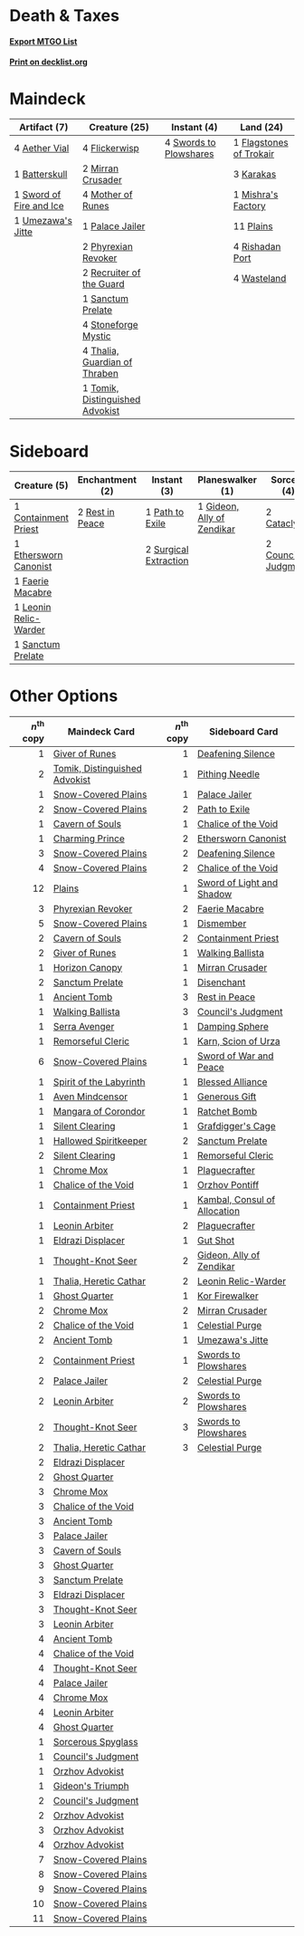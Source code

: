 # Death & Taxes

#### [Export MTGO List](../collection/Death%20&%20Taxes/Death%20&%20Taxes.txt)
#### [Print on decklist.org](http://decklist.org/?deckmain=4%09Aether%20Vial%0A1%09Batterskull%0A1%09Flagstones%20of%20Trokair%0A4%09Flickerwisp%0A3%09Karakas%0A2%09Mirran%20Crusader%0A1%09Mishra's%20Factory%0A4%09Mother%20of%20Runes%0A1%09Palace%20Jailer%0A2%09Phyrexian%20Revoker%0A11%09Plains%0A2%09Recruiter%20of%20the%20Guard%0A4%09Rishadan%20Port%0A1%09Sanctum%20Prelate%0A4%09Stoneforge%20Mystic%0A1%09Sword%20of%20Fire%20and%20Ice%0A4%09Swords%20to%20Plowshares%0A4%09Thalia,%20Guardian%20of%20Thraben%0A1%09Tomik,%20Distinguished%20Advokist%0A1%09Umezawa's%20Jitte%0A4%09Wasteland&deckside=2%09Cataclysm%0A1%09Containment%20Priest%0A2%09Council's%20Judgment%0A1%09Ethersworn%20Canonist%0A1%09Faerie%20Macabre%0A1%09Gideon,%20Ally%20of%20Zendikar%0A1%09Leonin%20Relic-Warder%0A1%09Path%20to%20Exile%0A2%09Rest%20in%20Peace%0A1%09Sanctum%20Prelate%0A2%09Surgical%20Extraction)
# Maindeck

|                                          Artifact (7)                                           |                                              Creature (25)                                               |                                         Instant (4)                                          |                                            Land (24)                                             |
|-------------------------------------------------------------------------------------------------|----------------------------------------------------------------------------------------------------------|----------------------------------------------------------------------------------------------|--------------------------------------------------------------------------------------------------|
|4 [Aether Vial](http://gatherer.wizards.com/Pages/Card/Details.aspx?multiverseid=48146)          |4 [Flickerwisp](http://gatherer.wizards.com/Pages/Card/Details.aspx?multiverseid=376338)                  |4 [Swords to Plowshares](http://gatherer.wizards.com/Pages/Card/Details.aspx?multiverseid=869)|1 [Flagstones of Trokair](http://gatherer.wizards.com/Pages/Card/Details.aspx?multiverseid=116733)|
|1 [Batterskull](http://gatherer.wizards.com/Pages/Card/Details.aspx?multiverseid=233055)         |2 [Mirran Crusader](http://gatherer.wizards.com/Pages/Card/Details.aspx?multiverseid=213802)              |                                                                                              |3 [Karakas](http://gatherer.wizards.com/Pages/Card/Details.aspx?multiverseid=413782)              |
|1 [Sword of Fire and Ice](http://gatherer.wizards.com/Pages/Card/Details.aspx?multiverseid=46429)|4 [Mother of Runes](http://gatherer.wizards.com/Pages/Card/Details.aspx?multiverseid=430236)              |                                                                                              |1 [Mishra's Factory](http://gatherer.wizards.com/Pages/Card/Details.aspx?multiverseid=2387)       |
|1 [Umezawa's Jitte](http://gatherer.wizards.com/Pages/Card/Details.aspx?multiverseid=81979)      |1 [Palace Jailer](http://gatherer.wizards.com/Pages/Card/Details.aspx?multiverseid=416775)                |                                                                                              |11 [Plains](http://gatherer.wizards.com/Pages/Card/Details.aspx?multiverseid=439856)              |
|                                                                                                 |2 [Phyrexian Revoker](http://gatherer.wizards.com/Pages/Card/Details.aspx?multiverseid=383343)            |                                                                                              |4 [Rishadan Port](http://gatherer.wizards.com/Pages/Card/Details.aspx?multiverseid=442235)        |
|                                                                                                 |2 [Recruiter of the Guard](http://gatherer.wizards.com/Pages/Card/Details.aspx?multiverseid=416779)       |                                                                                              |4 [Wasteland](http://gatherer.wizards.com/Pages/Card/Details.aspx?multiverseid=413790)            |
|                                                                                                 |1 [Sanctum Prelate](http://gatherer.wizards.com/Pages/Card/Details.aspx?multiverseid=416780)              |                                                                                              |                                                                                                  |
|                                                                                                 |4 [Stoneforge Mystic](http://gatherer.wizards.com/Pages/Card/Details.aspx?multiverseid=198383)            |                                                                                              |                                                                                                  |
|                                                                                                 |4 [Thalia, Guardian of Thraben](http://gatherer.wizards.com/Pages/Card/Details.aspx?multiverseid=442025)  |                                                                                              |                                                                                                  |
|                                                                                                 |1 [Tomik, Distinguished Advokist](http://gatherer.wizards.com/Pages/Card/Details.aspx?multiverseid=460961)|                                                                                              |                                                                                                  |


# Sideboard

|                                          Creature (5)                                          |                                     Enchantment (2)                                      |                                          Instant (3)                                           |                                          Planeswalker (1)                                           |                                          Sorcery (4)                                          |
|------------------------------------------------------------------------------------------------|------------------------------------------------------------------------------------------|------------------------------------------------------------------------------------------------|-----------------------------------------------------------------------------------------------------|-----------------------------------------------------------------------------------------------|
|1 [Containment Priest](http://gatherer.wizards.com/Pages/Card/Details.aspx?multiverseid=389470) |2 [Rest in Peace](http://gatherer.wizards.com/Pages/Card/Details.aspx?multiverseid=442021)|1 [Path to Exile](http://gatherer.wizards.com/Pages/Card/Details.aspx?multiverseid=220511)      |1 [Gideon, Ally of Zendikar](http://gatherer.wizards.com/Pages/Card/Details.aspx?multiverseid=401897)|2 [Cataclysm](http://gatherer.wizards.com/Pages/Card/Details.aspx?multiverseid=6050)           |
|1 [Ethersworn Canonist](http://gatherer.wizards.com/Pages/Card/Details.aspx?multiverseid=174931)|                                                                                          |2 [Surgical Extraction](http://gatherer.wizards.com/Pages/Card/Details.aspx?multiverseid=397706)|                                                                                                     |2 [Council's Judgment](http://gatherer.wizards.com/Pages/Card/Details.aspx?multiverseid=382239)|
|1 [Faerie Macabre](http://gatherer.wizards.com/Pages/Card/Details.aspx?multiverseid=201822)     |                                                                                          |                                                                                                |                                                                                                     |                                                                                               |
|1 [Leonin Relic-Warder](http://gatherer.wizards.com/Pages/Card/Details.aspx?multiverseid=432997)|                                                                                          |                                                                                                |                                                                                                     |                                                                                               |
|1 [Sanctum Prelate](http://gatherer.wizards.com/Pages/Card/Details.aspx?multiverseid=416780)    |                                                                                          |                                                                                                |                                                                                                     |                                                                                               |


# Other Options

|*n*<sup>th</sup> copy|                                             Maindeck Card                                              |*n*<sup>th</sup> copy|                                            Sideboard Card                                             |
|--------------------:|--------------------------------------------------------------------------------------------------------|--------------------:|-------------------------------------------------------------------------------------------------------|
|                    1|[Giver of Runes](http://gatherer.wizards.com/Pages/Card/Details.aspx?multiverseid=463962)               |                    1|[Deafening Silence](http://gatherer.wizards.com/Pages/Card/Details.aspx?multiverseid=472972)           |
|                    2|[Tomik, Distinguished Advokist](http://gatherer.wizards.com/Pages/Card/Details.aspx?multiverseid=460961)|                    1|[Pithing Needle](http://gatherer.wizards.com/Pages/Card/Details.aspx?multiverseid=129526)              |
|                    1|[Snow-Covered Plains](http://gatherer.wizards.com/Pages/Card/Details.aspx?multiverseid=121267)          |                    1|[Palace Jailer](http://gatherer.wizards.com/Pages/Card/Details.aspx?multiverseid=416775)               |
|                    2|[Snow-Covered Plains](http://gatherer.wizards.com/Pages/Card/Details.aspx?multiverseid=121267)          |                    2|[Path to Exile](http://gatherer.wizards.com/Pages/Card/Details.aspx?multiverseid=220511)               |
|                    1|[Cavern of Souls](http://gatherer.wizards.com/Pages/Card/Details.aspx?multiverseid=278058)              |                    1|[Chalice of the Void](http://gatherer.wizards.com/Pages/Card/Details.aspx?multiverseid=442211)         |
|                    1|[Charming Prince](http://gatherer.wizards.com/Pages/Card/Details.aspx?multiverseid=472970)              |                    2|[Ethersworn Canonist](http://gatherer.wizards.com/Pages/Card/Details.aspx?multiverseid=174931)         |
|                    3|[Snow-Covered Plains](http://gatherer.wizards.com/Pages/Card/Details.aspx?multiverseid=121267)          |                    2|[Deafening Silence](http://gatherer.wizards.com/Pages/Card/Details.aspx?multiverseid=472972)           |
|                    4|[Snow-Covered Plains](http://gatherer.wizards.com/Pages/Card/Details.aspx?multiverseid=121267)          |                    2|[Chalice of the Void](http://gatherer.wizards.com/Pages/Card/Details.aspx?multiverseid=442211)         |
|                   12|[Plains](http://gatherer.wizards.com/Pages/Card/Details.aspx?multiverseid=439856)                       |                    1|[Sword of Light and Shadow](http://gatherer.wizards.com/Pages/Card/Details.aspx?multiverseid=47453)    |
|                    3|[Phyrexian Revoker](http://gatherer.wizards.com/Pages/Card/Details.aspx?multiverseid=383343)            |                    2|[Faerie Macabre](http://gatherer.wizards.com/Pages/Card/Details.aspx?multiverseid=201822)              |
|                    5|[Snow-Covered Plains](http://gatherer.wizards.com/Pages/Card/Details.aspx?multiverseid=121267)          |                    1|[Dismember](http://gatherer.wizards.com/Pages/Card/Details.aspx?multiverseid=382182)                   |
|                    2|[Cavern of Souls](http://gatherer.wizards.com/Pages/Card/Details.aspx?multiverseid=278058)              |                    2|[Containment Priest](http://gatherer.wizards.com/Pages/Card/Details.aspx?multiverseid=389470)          |
|                    2|[Giver of Runes](http://gatherer.wizards.com/Pages/Card/Details.aspx?multiverseid=463962)               |                    1|[Walking Ballista](http://gatherer.wizards.com/Pages/Card/Details.aspx?multiverseid=423848)            |
|                    1|[Horizon Canopy](http://gatherer.wizards.com/Pages/Card/Details.aspx?multiverseid=409571)               |                    1|[Mirran Crusader](http://gatherer.wizards.com/Pages/Card/Details.aspx?multiverseid=213802)             |
|                    2|[Sanctum Prelate](http://gatherer.wizards.com/Pages/Card/Details.aspx?multiverseid=416780)              |                    1|[Disenchant](http://gatherer.wizards.com/Pages/Card/Details.aspx?multiverseid=847)                     |
|                    1|[Ancient Tomb](http://gatherer.wizards.com/Pages/Card/Details.aspx?multiverseid=409567)                 |                    3|[Rest in Peace](http://gatherer.wizards.com/Pages/Card/Details.aspx?multiverseid=442021)               |
|                    1|[Walking Ballista](http://gatherer.wizards.com/Pages/Card/Details.aspx?multiverseid=423848)             |                    3|[Council's Judgment](http://gatherer.wizards.com/Pages/Card/Details.aspx?multiverseid=382239)          |
|                    1|[Serra Avenger](http://gatherer.wizards.com/Pages/Card/Details.aspx?multiverseid=288762)                |                    1|[Damping Sphere](http://gatherer.wizards.com/Pages/Card/Details.aspx?multiverseid=443101)              |
|                    1|[Remorseful Cleric](http://gatherer.wizards.com/Pages/Card/Details.aspx?multiverseid=447169)            |                    1|[Karn, Scion of Urza](http://gatherer.wizards.com/Pages/Card/Details.aspx?multiverseid=442889)         |
|                    6|[Snow-Covered Plains](http://gatherer.wizards.com/Pages/Card/Details.aspx?multiverseid=121267)          |                    1|[Sword of War and Peace](http://gatherer.wizards.com/Pages/Card/Details.aspx?multiverseid=425822)      |
|                    1|[Spirit of the Labyrinth](http://gatherer.wizards.com/Pages/Card/Details.aspx?multiverseid=378399)      |                    1|[Blessed Alliance](http://gatherer.wizards.com/Pages/Card/Details.aspx?multiverseid=414302)            |
|                    1|[Aven Mindcensor](http://gatherer.wizards.com/Pages/Card/Details.aspx?multiverseid=426707)              |                    1|[Generous Gift](http://gatherer.wizards.com/Pages/Card/Details.aspx?multiverseid=463960)               |
|                    1|[Mangara of Corondor](http://gatherer.wizards.com/Pages/Card/Details.aspx?multiverseid=446066)          |                    1|[Ratchet Bomb](http://gatherer.wizards.com/Pages/Card/Details.aspx?multiverseid=370623)                |
|                    1|[Silent Clearing](http://gatherer.wizards.com/Pages/Card/Details.aspx?multiverseid=464195)              |                    1|[Grafdigger's Cage](http://gatherer.wizards.com/Pages/Card/Details.aspx?multiverseid=278452)           |
|                    1|[Hallowed Spiritkeeper](http://gatherer.wizards.com/Pages/Card/Details.aspx?multiverseid=389544)        |                    2|[Sanctum Prelate](http://gatherer.wizards.com/Pages/Card/Details.aspx?multiverseid=416780)             |
|                    2|[Silent Clearing](http://gatherer.wizards.com/Pages/Card/Details.aspx?multiverseid=464195)              |                    1|[Remorseful Cleric](http://gatherer.wizards.com/Pages/Card/Details.aspx?multiverseid=447169)           |
|                    1|[Chrome Mox](http://gatherer.wizards.com/Pages/Card/Details.aspx?multiverseid=413761)                   |                    1|[Plaguecrafter](http://gatherer.wizards.com/Pages/Card/Details.aspx?multiverseid=452832)               |
|                    1|[Chalice of the Void](http://gatherer.wizards.com/Pages/Card/Details.aspx?multiverseid=442211)          |                    1|[Orzhov Pontiff](http://gatherer.wizards.com/Pages/Card/Details.aspx?multiverseid=460469)              |
|                    1|[Containment Priest](http://gatherer.wizards.com/Pages/Card/Details.aspx?multiverseid=389470)           |                    1|[Kambal, Consul of Allocation](http://gatherer.wizards.com/Pages/Card/Details.aspx?multiverseid=417756)|
|                    1|[Leonin Arbiter](http://gatherer.wizards.com/Pages/Card/Details.aspx?multiverseid=432996)               |                    2|[Plaguecrafter](http://gatherer.wizards.com/Pages/Card/Details.aspx?multiverseid=452832)               |
|                    1|[Eldrazi Displacer](http://gatherer.wizards.com/Pages/Card/Details.aspx?multiverseid=407523)            |                    1|[Gut Shot](http://gatherer.wizards.com/Pages/Card/Details.aspx?multiverseid=397673)                    |
|                    1|[Thought-Knot Seer](http://gatherer.wizards.com/Pages/Card/Details.aspx?multiverseid=407519)            |                    2|[Gideon, Ally of Zendikar](http://gatherer.wizards.com/Pages/Card/Details.aspx?multiverseid=401897)    |
|                    1|[Thalia, Heretic Cathar](http://gatherer.wizards.com/Pages/Card/Details.aspx?multiverseid=414338)       |                    2|[Leonin Relic-Warder](http://gatherer.wizards.com/Pages/Card/Details.aspx?multiverseid=432997)         |
|                    1|[Ghost Quarter](http://gatherer.wizards.com/Pages/Card/Details.aspx?multiverseid=389534)                |                    1|[Kor Firewalker](http://gatherer.wizards.com/Pages/Card/Details.aspx?multiverseid=442010)              |
|                    2|[Chrome Mox](http://gatherer.wizards.com/Pages/Card/Details.aspx?multiverseid=413761)                   |                    2|[Mirran Crusader](http://gatherer.wizards.com/Pages/Card/Details.aspx?multiverseid=213802)             |
|                    2|[Chalice of the Void](http://gatherer.wizards.com/Pages/Card/Details.aspx?multiverseid=442211)          |                    1|[Celestial Purge](http://gatherer.wizards.com/Pages/Card/Details.aspx?multiverseid=183055)             |
|                    2|[Ancient Tomb](http://gatherer.wizards.com/Pages/Card/Details.aspx?multiverseid=409567)                 |                    1|[Umezawa's Jitte](http://gatherer.wizards.com/Pages/Card/Details.aspx?multiverseid=81979)              |
|                    2|[Containment Priest](http://gatherer.wizards.com/Pages/Card/Details.aspx?multiverseid=389470)           |                    1|[Swords to Plowshares](http://gatherer.wizards.com/Pages/Card/Details.aspx?multiverseid=869)           |
|                    2|[Palace Jailer](http://gatherer.wizards.com/Pages/Card/Details.aspx?multiverseid=416775)                |                    2|[Celestial Purge](http://gatherer.wizards.com/Pages/Card/Details.aspx?multiverseid=183055)             |
|                    2|[Leonin Arbiter](http://gatherer.wizards.com/Pages/Card/Details.aspx?multiverseid=432996)               |                    2|[Swords to Plowshares](http://gatherer.wizards.com/Pages/Card/Details.aspx?multiverseid=869)           |
|                    2|[Thought-Knot Seer](http://gatherer.wizards.com/Pages/Card/Details.aspx?multiverseid=407519)            |                    3|[Swords to Plowshares](http://gatherer.wizards.com/Pages/Card/Details.aspx?multiverseid=869)           |
|                    2|[Thalia, Heretic Cathar](http://gatherer.wizards.com/Pages/Card/Details.aspx?multiverseid=414338)       |                    3|[Celestial Purge](http://gatherer.wizards.com/Pages/Card/Details.aspx?multiverseid=183055)             |
|                    2|[Eldrazi Displacer](http://gatherer.wizards.com/Pages/Card/Details.aspx?multiverseid=407523)            |                     |                                                                                                       |
|                    2|[Ghost Quarter](http://gatherer.wizards.com/Pages/Card/Details.aspx?multiverseid=389534)                |                     |                                                                                                       |
|                    3|[Chrome Mox](http://gatherer.wizards.com/Pages/Card/Details.aspx?multiverseid=413761)                   |                     |                                                                                                       |
|                    3|[Chalice of the Void](http://gatherer.wizards.com/Pages/Card/Details.aspx?multiverseid=442211)          |                     |                                                                                                       |
|                    3|[Ancient Tomb](http://gatherer.wizards.com/Pages/Card/Details.aspx?multiverseid=409567)                 |                     |                                                                                                       |
|                    3|[Palace Jailer](http://gatherer.wizards.com/Pages/Card/Details.aspx?multiverseid=416775)                |                     |                                                                                                       |
|                    3|[Cavern of Souls](http://gatherer.wizards.com/Pages/Card/Details.aspx?multiverseid=278058)              |                     |                                                                                                       |
|                    3|[Ghost Quarter](http://gatherer.wizards.com/Pages/Card/Details.aspx?multiverseid=389534)                |                     |                                                                                                       |
|                    3|[Sanctum Prelate](http://gatherer.wizards.com/Pages/Card/Details.aspx?multiverseid=416780)              |                     |                                                                                                       |
|                    3|[Eldrazi Displacer](http://gatherer.wizards.com/Pages/Card/Details.aspx?multiverseid=407523)            |                     |                                                                                                       |
|                    3|[Thought-Knot Seer](http://gatherer.wizards.com/Pages/Card/Details.aspx?multiverseid=407519)            |                     |                                                                                                       |
|                    3|[Leonin Arbiter](http://gatherer.wizards.com/Pages/Card/Details.aspx?multiverseid=432996)               |                     |                                                                                                       |
|                    4|[Ancient Tomb](http://gatherer.wizards.com/Pages/Card/Details.aspx?multiverseid=409567)                 |                     |                                                                                                       |
|                    4|[Chalice of the Void](http://gatherer.wizards.com/Pages/Card/Details.aspx?multiverseid=442211)          |                     |                                                                                                       |
|                    4|[Thought-Knot Seer](http://gatherer.wizards.com/Pages/Card/Details.aspx?multiverseid=407519)            |                     |                                                                                                       |
|                    4|[Palace Jailer](http://gatherer.wizards.com/Pages/Card/Details.aspx?multiverseid=416775)                |                     |                                                                                                       |
|                    4|[Chrome Mox](http://gatherer.wizards.com/Pages/Card/Details.aspx?multiverseid=413761)                   |                     |                                                                                                       |
|                    4|[Leonin Arbiter](http://gatherer.wizards.com/Pages/Card/Details.aspx?multiverseid=432996)               |                     |                                                                                                       |
|                    4|[Ghost Quarter](http://gatherer.wizards.com/Pages/Card/Details.aspx?multiverseid=389534)                |                     |                                                                                                       |
|                    1|[Sorcerous Spyglass](http://gatherer.wizards.com/Pages/Card/Details.aspx?multiverseid=435407)           |                     |                                                                                                       |
|                    1|[Council's Judgment](http://gatherer.wizards.com/Pages/Card/Details.aspx?multiverseid=382239)           |                     |                                                                                                       |
|                    1|[Orzhov Advokist](http://gatherer.wizards.com/Pages/Card/Details.aspx?multiverseid=420620)              |                     |                                                                                                       |
|                    1|[Gideon's Triumph](http://gatherer.wizards.com/Pages/Card/Details.aspx?multiverseid=460942)             |                     |                                                                                                       |
|                    2|[Council's Judgment](http://gatherer.wizards.com/Pages/Card/Details.aspx?multiverseid=382239)           |                     |                                                                                                       |
|                    2|[Orzhov Advokist](http://gatherer.wizards.com/Pages/Card/Details.aspx?multiverseid=420620)              |                     |                                                                                                       |
|                    3|[Orzhov Advokist](http://gatherer.wizards.com/Pages/Card/Details.aspx?multiverseid=420620)              |                     |                                                                                                       |
|                    4|[Orzhov Advokist](http://gatherer.wizards.com/Pages/Card/Details.aspx?multiverseid=420620)              |                     |                                                                                                       |
|                    7|[Snow-Covered Plains](http://gatherer.wizards.com/Pages/Card/Details.aspx?multiverseid=121267)          |                     |                                                                                                       |
|                    8|[Snow-Covered Plains](http://gatherer.wizards.com/Pages/Card/Details.aspx?multiverseid=121267)          |                     |                                                                                                       |
|                    9|[Snow-Covered Plains](http://gatherer.wizards.com/Pages/Card/Details.aspx?multiverseid=121267)          |                     |                                                                                                       |
|                   10|[Snow-Covered Plains](http://gatherer.wizards.com/Pages/Card/Details.aspx?multiverseid=121267)          |                     |                                                                                                       |
|                   11|[Snow-Covered Plains](http://gatherer.wizards.com/Pages/Card/Details.aspx?multiverseid=121267)          |                     |                                                                                                       |

